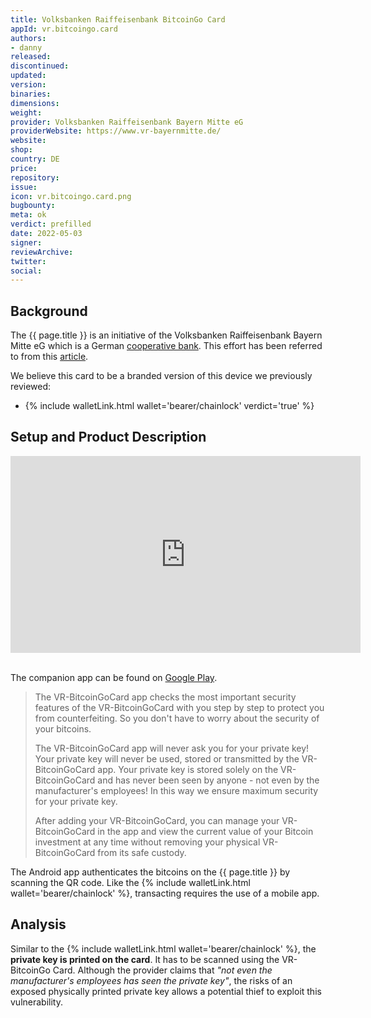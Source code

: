```yaml
---
title: Volksbanken Raiffeisenbank BitcoinGo Card
appId: vr.bitcoingo.card
authors:
- danny
released: 
discontinued: 
updated: 
version: 
binaries: 
dimensions: 
weight: 
provider: Volksbanken Raiffeisenbank Bayern Mitte eG
providerWebsite: https://www.vr-bayernmitte.de/
website: 
shop: 
country: DE
price: 
repository: 
issue: 
icon: vr.bitcoingo.card.png
bugbounty: 
meta: ok
verdict: prefilled
date: 2022-05-03
signer: 
reviewArchive: 
twitter: 
social:
---
```


## Background 

The {{ page.title }} is an initiative of the Volksbanken Raiffeisenbank Bayern Mitte eG which is a German [cooperative bank](https://en.wikipedia.org/wiki/Cooperative_banking). This effort has been referred to from this [article](https://finanzbusiness.de/nachrichten/genossen/article13607985.ece).

We believe this card to be a branded version of this device we previously reviewed: 

- {% include walletLink.html wallet='bearer/chainlock' verdict='true' %}

## Setup and Product Description 

<iframe width="560" height="315" src="https://www.youtube.com/embed/hrOmjsMK-ls" title="YouTube video player" frameborder="0" allow="accelerometer; autoplay; clipboard-write; encrypted-media; gyroscope; picture-in-picture" allowfullscreen></iframe><br /><br />

The companion app can be found on [Google Play](https://play.google.com/store/apps/details?id=com.digiwrecks.bitcoingocard).

> The VR-BitcoinGoCard app checks the most important security features of the VR-BitcoinGoCard with you step by step to protect you from counterfeiting. So you don't have to worry about the security of your bitcoins.
>
> The VR-BitcoinGoCard app will never ask you for your private key! Your private key will never be used, stored or transmitted by the VR-BitcoinGoCard app. Your private key is stored solely on the VR-BitcoinGoCard and has never been seen by anyone - not even by the manufacturer's employees! In this way we ensure maximum security for your private key.
>
> After adding your VR-BitcoinGoCard, you can manage your VR-BitcoinGoCard in the app and view the current value of your Bitcoin investment at any time without removing your physical VR-BitcoinGoCard from its safe custody.

The Android app authenticates the bitcoins on the {{ page.title }} by scanning the QR code. Like the {% include walletLink.html wallet='bearer/chainlock' %}, transacting requires the use of a mobile app. 

## Analysis 

Similar to the {% include walletLink.html wallet='bearer/chainlock' %}, the **private key is printed on the card**. It has to be scanned using the VR-BitcoinGo Card. Although the provider claims that *"not even the manufacturer's employees has seen the private key"*, the risks of an exposed physically printed private key allows a potential thief to exploit this vulnerability. 